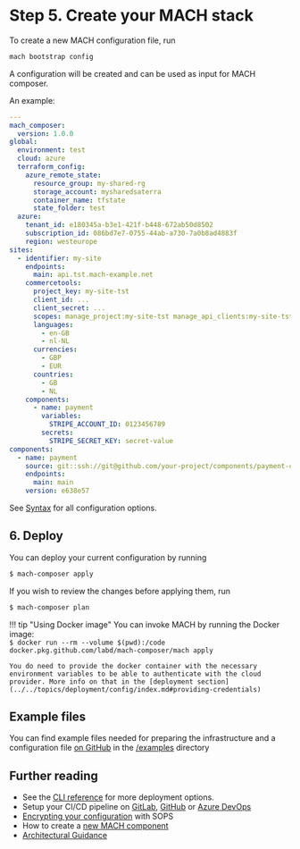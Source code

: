 # Step 5. Create your MACH stack

To create a new MACH configuration file, run

```bash
mach bootstrap config
```

A configuration will be created and can be used as input for MACH composer.

An example:

```yaml
---
mach_composer:
  version: 1.0.0
global:
  environment: test
  cloud: azure
  terraform_config:
    azure_remote_state:
      resource_group: my-shared-rg
      storage_account: mysharedsaterra
      container_name: tfstate
      state_folder: test
  azure:
    tenant_id: e180345a-b3e1-421f-b448-672ab50d8502
    subscription_id: 086bd7e7-0755-44ab-a730-7a0b8ad4883f
    region: westeurope
sites:
  - identifier: my-site
    endpoints:
      main: api.tst.mach-example.net
    commercetools:
      project_key: my-site-tst
      client_id: ...
      client_secret: ...
      scopes: manage_project:my-site-tst manage_api_clients:my-site-tst view_api_clients:my-site-tst
      languages:
        - en-GB
        - nl-NL
      currencies:
        - GBP
        - EUR
      countries:
        - GB
        - NL
    components:
      - name: payment
        variables:
          STRIPE_ACCOUNT_ID: 0123456789
        secrets:
          STRIPE_SECRET_KEY: secret-value
components:
  - name: payment
    source: git::ssh://git@github.com/your-project/components/payment-component.git//terraform
    endpoints:
      main: main
    version: e638e57
```

See [Syntax](../../reference/syntax/index.md) for all configuration options.

## 6. Deploy

You can deploy your current configuration by running

```bash
$ mach-composer apply
```

If you wish to review the changes before applying them, run

```bash
$ mach-composer plan
```

!!! tip "Using Docker image"
    You can invoke MACH by running the Docker image:<br>
    `$ docker run --rm --volume $(pwd):/code docker.pkg.github.com/labd/mach-composer/mach apply`

    You do need to provide the docker container with the necessary environment variables to be able to authenticate with the cloud provider. More info on that in the [deployment section](../../topics/deployment/config/index.md#providing-credentials)


## Example files

You can find example files needed for preparing the infrastructure and a configuration file [on GitHub](https://github.com/labd/mach-composer/tree/master/examples/) in the [/examples](https://github.com/labd/mach-composer/tree/master/examples/) directory

## Further reading

- See the [CLI reference](../../reference/cli.md#apply) for more deployment options.
- Setup your CI/CD pipeline on [GitLab](../../howto/ci/gitlab.md), [GitHub](../../howto/ci/github.md) or [Azure DevOps](../../howto/ci/devops.md)
- [Encrypting your configuration](../../howto/security/encrypt.md) with SOPS
- How to create a [new MACH component](../../howto/components/create-component.md)
- [Architectural Guidance](../../topics/architecture/index.md)

